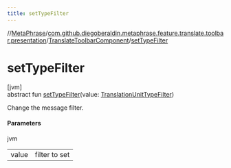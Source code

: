 ```yaml
---
title: setTypeFilter
---
```

//[MetaPhrase](../../../index.html)/[com.github.diegoberaldin.metaphrase.feature.translate.toolbar.presentation](../index.html)/[TranslateToolbarComponent](index.html)/[setTypeFilter](set-type-filter.html)



# setTypeFilter



[jvm]\
abstract fun [setTypeFilter](set-type-filter.html)(value: [TranslationUnitTypeFilter](../../com.github.diegoberaldin.metaphrase.domain.project.data/-translation-unit-type-filter/index.html))



Change the message filter.



#### Parameters


jvm

| | |
|---|---|
| value | filter to set |




